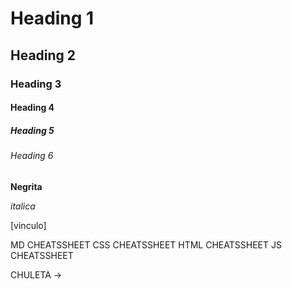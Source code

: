 # Heading 1
## Heading 2
### Heading 3
#### Heading 4
##### Heading 5
###### Heading 6


**Negrita**

*italica*

[vinculo]


MD CHEATSSHEET
CSS CHEATSSHEET
HTML CHEATSSHEET
JS CHEATSSHEET

CHULETA -> 


